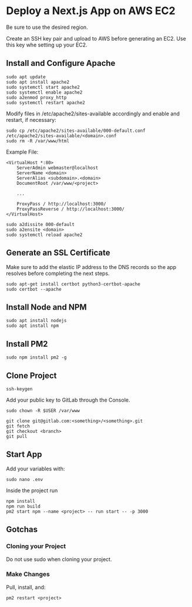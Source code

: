 # Deploy a Next.js App on AWS EC2

Be sure to use the desired region.

Create an SSH key pair and upload to AWS before generating an EC2. Use this key whe setting up your EC2.

## Install and Configure Apache

```
sudo apt update
sudo apt install apache2
sudo systemctl start apache2
sudo systemctl enable apache2
sudo a2enmod proxy_http
sudo systemctl restart apache2
```

Modify files in /etc/apache2/sites-available accordingly and enable and restart, if necessary:

```
sudo cp /etc/apache2/sites-available/000-default.conf /etc/apache2/sites-available/<domain>.conf
sudo rm -R /var/www/html
```

Example File:
```text
<VirtualHost *:80>
    ServerAdmin webmaster@localhost
    ServerName <domain>
    ServerAlias <subdomain>.<domain>
    DocumentRoot /var/www/<project>

    ...
    
    ProxyPass / http://localhost:3000/
    ProxyPassReverse / http://localhost:3000/
</VirtualHost>
```

```
sudo a2dissite 000-default
sudo a2ensite <domain>
sudo systemctl reload apache2
```

## Generate an SSL Certificate

Make sure to add the elastic IP address to the DNS records so the app resolves before completing the next steps.

```
sudo apt-get install certbot python3-certbot-apache
sudo certbot --apache
```

## Install Node and NPM

```
sudo apt install nodejs
sudo apt install npm
```

## Install PM2

```
sudo npm install pm2 -g 
```

## Clone Project

```
ssh-keygen
```

Add your public key to GitLab through the Console.

```
sudo chown -R $USER /var/www

git clone git@gitlab.com:<something>/<something>.git
git fetch
git checkout <branch>
git pull
```

## Start App

Add your variables with:
```
sudo nano .env
```

Inside the project run
```
npm install
npm run build
pm2 start npm --name <project> -- run start -- -p 3000
```

## Gotchas

### Cloning your Project

Do not use sudo when cloning your project.

### Make Changes

Pull, install, and:
```
pm2 restart <project>
```